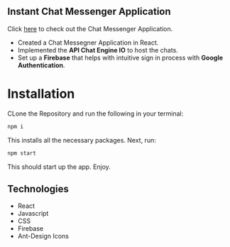## Instant Chat Messenger Application

Click [here](https://instantchatmessenger.netlify.app/) to check out the Chat Messenger Application.

* Created a Chat Messegner Application in React. 
* Implemented the <b>API Chat Engine IO</b> to host the chats.
* Set up a <b>Firebase</b> that helps with intuitive sign in process with <b>Google Authentication</b>. 


# Installation

CLone the Repository and run the following in your terminal:
```bash
npm i
```

This installs all the necessary packages. Next, run:
```bash
npm start
```
This should start up the app. Enjoy. 

## Technologies
* React 
* Javascript
* CSS
* Firebase
* Ant-Design Icons
